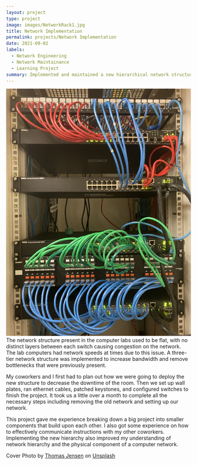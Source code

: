 ```yaml
---
layout: project
type: project
image: images/NetworkRack1.jpg
title: Network Implementation
permalink: projects/Network Implementation
date: 2021-09-02
labels:
  - Network Engineering
  - Network Maintainance
  - Learning Project
summary: Implemented and maintained a new hierarchical network structure for the computer labs in the Information Computer Sciences Department at the University of Hawaii.  
---
```

<div class="ui centered large images">
  <img class="ui image" src="../images/Network-Maintenance.jpg">
</div>
The network structure present in the computer labs used to be flat, with no distinct layers between each switch causing congestion on the network. The lab computers had network speeds at times due to this issue. A three-tier network structure was implemented to increase bandwidth and remove bottlenecks that were previously present.

My coworkers and I first had to plan out how we were going to deploy the new structure to decrease the downtime of the room. Then we set up wall plates, ran ethernet cables, patched keystones, and configured switches to finish the project. It took us a little over a month to complete all the necessary steps including removing the old network and setting up our network.

This project gave me experience breaking down a big project into smaller components that build upon each other. I also got some experience on how to effectively communicate instructions with my other coworkers. Implementing the new hierarchy also improved my understanding of network hierarchy and the physical component of a computer network.


Cover Photo by <a href="https://unsplash.com/@thomasjsn?utm_source=unsplash&utm_medium=referral&utm_content=creditCopyText">Thomas Jensen</a> on <a href="https://unsplash.com/s/photos/network-rack?utm_source=unsplash&utm_medium=referral&utm_content=creditCopyText">Unsplash</a>
  

